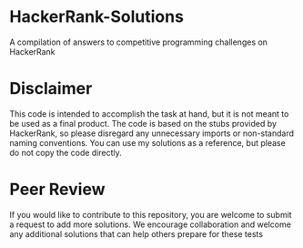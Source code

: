 # HackerRank-Solutions
A compilation of answers to competitive programming challenges on HackerRank
# Disclaimer
This code is intended to accomplish the task at hand, but it is not meant to be used as a final product. The code is based on the stubs provided by HackerRank, so please disregard any unnecessary imports or non-standard naming conventions. You can use my solutions as a reference, but please do not copy the code directly.
# Peer Review
If you would like to contribute to this repository, you are welcome to submit a request to add more solutions. We encourage collaboration and welcome any additional solutions that can help others prepare for these tests
